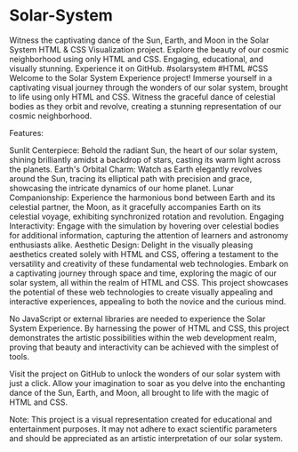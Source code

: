 # Solar-System
 Witness the captivating dance of the Sun, Earth, and Moon in the Solar System HTML &amp; CSS Visualization project. Explore the beauty of our cosmic neighborhood using only HTML and CSS. Engaging, educational, and visually stunning. Experience it on GitHub. #solarsystem #HTML #CSS
Welcome to the Solar System Experience project! Immerse yourself in a captivating visual journey through the wonders of our solar system, brought to life using only HTML and CSS. Witness the graceful dance of celestial bodies as they orbit and revolve, creating a stunning representation of our cosmic neighborhood.

Features:

Sunlit Centerpiece: Behold the radiant Sun, the heart of our solar system, shining brilliantly amidst a backdrop of stars, casting its warm light across the planets.
Earth's Orbital Charm: Watch as Earth elegantly revolves around the Sun, tracing its elliptical path with precision and grace, showcasing the intricate dynamics of our home planet.
Lunar Companionship: Experience the harmonious bond between Earth and its celestial partner, the Moon, as it gracefully accompanies Earth on its celestial voyage, exhibiting synchronized rotation and revolution.
Engaging Interactivity: Engage with the simulation by hovering over celestial bodies for additional information, capturing the attention of learners and astronomy enthusiasts alike.
Aesthetic Design: Delight in the visually pleasing aesthetics created solely with HTML and CSS, offering a testament to the versatility and creativity of these fundamental web technologies.
Embark on a captivating journey through space and time, exploring the magic of our solar system, all within the realm of HTML and CSS. This project showcases the potential of these web technologies to create visually appealing and interactive experiences, appealing to both the novice and the curious mind.

No JavaScript or external libraries are needed to experience the Solar System Experience. By harnessing the power of HTML and CSS, this project demonstrates the artistic possibilities within the web development realm, proving that beauty and interactivity can be achieved with the simplest of tools.

Visit the project on GitHub to unlock the wonders of our solar system with just a click. Allow your imagination to soar as you delve into the enchanting dance of the Sun, Earth, and Moon, all brought to life with the magic of HTML and CSS.

Note: This project is a visual representation created for educational and entertainment purposes. It may not adhere to exact scientific parameters and should be appreciated as an artistic interpretation of our solar system.
